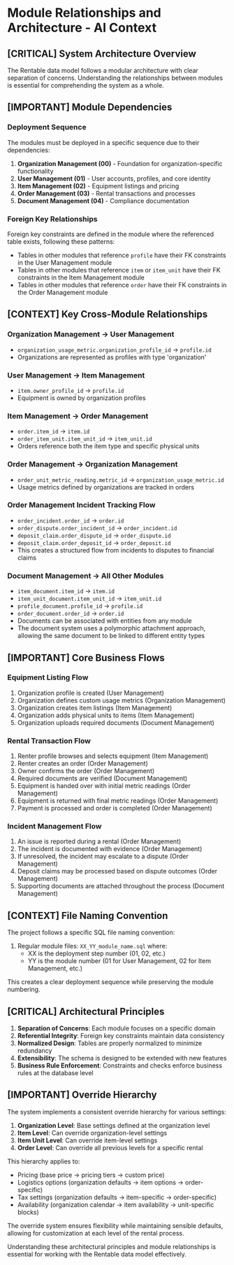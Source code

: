 # Module Relationships and Architecture - AI Context

## [CRITICAL] System Architecture Overview

The Rentable data model follows a modular architecture with clear separation of concerns. Understanding the relationships between modules is essential for comprehending the system as a whole.

## [IMPORTANT] Module Dependencies

### Deployment Sequence
The modules must be deployed in a specific sequence due to their dependencies:

1. **Organization Management (00)** - Foundation for organization-specific functionality
2. **User Management (01)** - User accounts, profiles, and core identity
3. **Item Management (02)** - Equipment listings and pricing
4. **Order Management (03)** - Rental transactions and processes
5. **Document Management (04)** - Compliance documentation

### Foreign Key Relationships
Foreign key constraints are defined in the module where the referenced table exists, following these patterns:

- Tables in other modules that reference `profile` have their FK constraints in the User Management module
- Tables in other modules that reference `item` or `item_unit` have their FK constraints in the Item Management module
- Tables in other modules that reference `order` have their FK constraints in the Order Management module

## [CONTEXT] Key Cross-Module Relationships

### Organization Management → User Management
- `organization_usage_metric.organization_profile_id` → `profile.id`
- Organizations are represented as profiles with type 'organization'

### User Management → Item Management
- `item.owner_profile_id` → `profile.id`
- Equipment is owned by organization profiles

### Item Management → Order Management
- `order.item_id` → `item.id`
- `order_item_unit.item_unit_id` → `item_unit.id`
- Orders reference both the item type and specific physical units

### Order Management → Organization Management
- `order_unit_metric_reading.metric_id` → `organization_usage_metric.id`
- Usage metrics defined by organizations are tracked in orders

### Order Management Incident Tracking Flow
- `order_incident.order_id` → `order.id`
- `order_dispute.order_incident_id` → `order_incident.id`
- `deposit_claim.order_dispute_id` → `order_dispute.id`
- `deposit_claim.order_deposit_id` → `order_deposit.id`
- This creates a structured flow from incidents to disputes to financial claims

### Document Management → All Other Modules
- `item_document.item_id` → `item.id`
- `item_unit_document.item_unit_id` → `item_unit.id`
- `profile_document.profile_id` → `profile.id`
- `order_document.order_id` → `order.id`
- Documents can be associated with entities from any module
- The document system uses a polymorphic attachment approach, allowing the same document to be linked to different entity types

## [IMPORTANT] Core Business Flows

### Equipment Listing Flow
1. Organization profile is created (User Management)
2. Organization defines custom usage metrics (Organization Management)
3. Organization creates item listings (Item Management)
4. Organization adds physical units to items (Item Management)
5. Organization uploads required documents (Document Management)

### Rental Transaction Flow
1. Renter profile browses and selects equipment (Item Management)
2. Renter creates an order (Order Management)
3. Owner confirms the order (Order Management)
4. Required documents are verified (Document Management)
5. Equipment is handed over with initial metric readings (Order Management)
6. Equipment is returned with final metric readings (Order Management)
7. Payment is processed and order is completed (Order Management)

### Incident Management Flow
1. An issue is reported during a rental (Order Management)
2. The incident is documented with evidence (Order Management)
3. If unresolved, the incident may escalate to a dispute (Order Management)
4. Deposit claims may be processed based on dispute outcomes (Order Management)
5. Supporting documents are attached throughout the process (Document Management)

## [CONTEXT] File Naming Convention

The project follows a specific SQL file naming convention:

1. Regular module files: `XX_YY_module_name.sql` where:
   - XX is the deployment step number (01, 02, etc.)
   - YY is the module number (01 for User Management, 02 for Item Management, etc.)

This creates a clear deployment sequence while preserving the module numbering.

## [CRITICAL] Architectural Principles

1. **Separation of Concerns**: Each module focuses on a specific domain
2. **Referential Integrity**: Foreign key constraints maintain data consistency
3. **Normalized Design**: Tables are properly normalized to minimize redundancy
4. **Extensibility**: The schema is designed to be extended with new features
5. **Business Rule Enforcement**: Constraints and checks enforce business rules at the database level

## [IMPORTANT] Override Hierarchy

The system implements a consistent override hierarchy for various settings:

1. **Organization Level**: Base settings defined at the organization level
2. **Item Level**: Can override organization-level settings
3. **Item Unit Level**: Can override item-level settings
4. **Order Level**: Can override all previous levels for a specific rental

This hierarchy applies to:
- Pricing (base price → pricing tiers → custom price)
- Logistics options (organization defaults → item options → order-specific)
- Tax settings (organization defaults → item-specific → order-specific)
- Availability (organization calendar → item availability → unit-specific blocks)

The override system ensures flexibility while maintaining sensible defaults, allowing for customization at each level of the rental process.

Understanding these architectural principles and module relationships is essential for working with the Rentable data model effectively.
